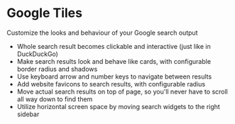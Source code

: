 # Google Tiles

Customize the looks and behaviour of your Google search output

* Whole search result becomes clickable and interactive (just like in DuckDuckGo)
* Make search results look and behave like cards, with configurable border radius and shadows
* Use keyboard arrow and number keys to navigate between results
* Add website favicons to search results, with configurable radius 
* Move actual search results on top of page, so you'll never have to scroll all way down to find them
* Utilize horizontal screen space by moving search widgets to the right sidebar 
